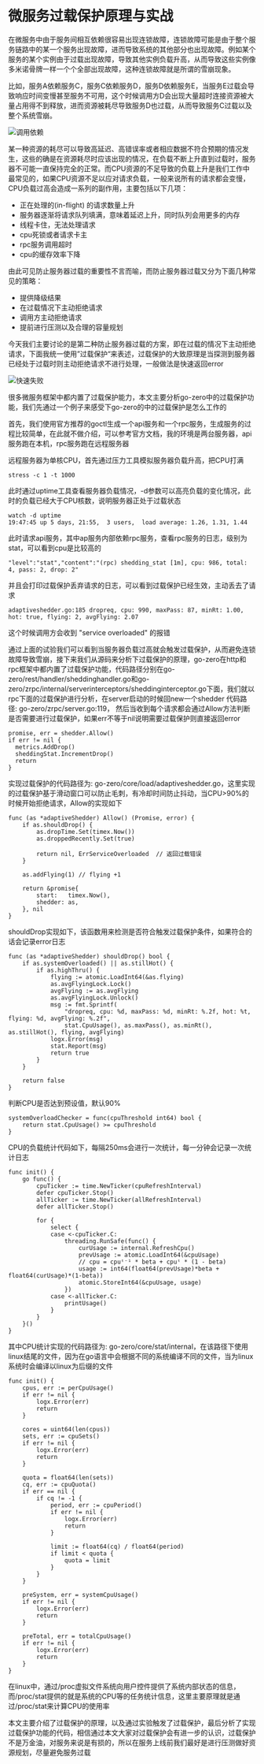 # 微服务过载保护原理与实战

在微服务中由于服务间相互依赖很容易出现连锁故障，连锁故障可能是由于整个服务链路中的某一个服务出现故障，进而导致系统的其他部分也出现故障。例如某个服务的某个实例由于过载出现故障，导致其他实例负载升高，从而导致这些实例像多米诺骨牌一样一个个全部出现故障，这种连锁故障就是所谓的雪崩现象。

比如，服务A依赖服务C，服务C依赖服务D，服务D依赖服务E，当服务E过载会导致响应时间变慢甚至服务不可用，这个时候调用方D会出现大量超时连接资源被大量占用得不到释放，进而资源被耗尽导致服务D也过载，从而导致服务C过载以及整个系统雪崩。

![调用依赖](./img/1/调用依赖.png)

某一种资源的耗尽可以导致高延迟、高错误率或者相应数据不符合预期的情况发生，这些的确是在资源耗尽时应该出现的情况，在负载不断上升直到过载时，服务器不可能一直保持完全的正常。而CPU资源的不足导致的负载上升是我们工作中最常见的，如果CPU资源不足以应对请求负载，一般来说所有的请求都会变慢，CPU负载过高会造成一系列的副作用，主要包括以下几项：

* 正在处理的(in-flight) 的请求数量上升
* 服务器逐渐将请求队列填满，意味着延迟上升，同时队列会用更多的内存
* 线程卡住，无法处理请求
* cpu死锁或者请求卡主
* rpc服务调用超时
* cpu的缓存效率下降

由此可见防止服务器过载的重要性不言而喻，而防止服务器过载又分为下面几种常见的策略：

* 提供降级结果
* 在过载情况下主动拒绝请求
* 调用方主动拒绝请求
* 提前进行压测以及合理的容量规划

今天我们主要讨论的是第二种防止服务器过载的方案，即在过载的情况下主动拒绝请求，下面我统一使用”过载保护“来表述，过载保护的大致原理是当探测到服务器已经处于过载时则主动拒绝请求不进行处理，一般做法是快速返回error

![快速失败](./img/1/快速失败.png)

很多微服务框架中都内置了过载保护能力，本文主要分析go-zero中的过载保护功能，我们先通过一个例子来感受下go-zero的中的过载保护是怎么工作的

首先，我们使用官方推荐的goctl生成一个api服务和一个rpc服务，生成服务的过程比较简单，在此就不做介绍，可以参考官方文档，我的环境是两台服务器，api服务跑在本机，rpc服务跑在远程服务器

远程服务器为单核CPU，首先通过压力工具模拟服务器负载升高，把CPU打满
```
stress -c 1 -t 1000
```
此时通过uptime工具查看服务器负载情况，-d参数可以高亮负载的变化情况，此时的负载已经大于CPU核数，说明服务器正处于过载状态
```
watch -d uptime
19:47:45 up 5 days, 21:55,  3 users,  load average: 1.26, 1.31, 1.44
```
此时请求api服务，其中ap服务内部依赖rpc服务，查看rpc服务的日志，级别为stat，可以看到cpu是比较高的
```
"level":"stat","content":"(rpc) shedding_stat [1m], cpu: 986, total: 4, pass: 2, drop: 2"
```
并且会打印过载保护丢弃请求的日志，可以看到过载保护已经生效，主动丢去了请求
```
adaptiveshedder.go:185 dropreq, cpu: 990, maxPass: 87, minRt: 1.00, hot: true, flying: 2, avgFlying: 2.07
```
这个时候调用方会收到 "service overloaded" 的报错

通过上面的试验我们可以看到当服务器负载过高就会触发过载保护，从而避免连锁故障导致雪崩，接下来我们从源码来分析下过载保护的原理，go-zero在http和rpc框架中都内置了过载保护功能，代码路径分别在go-zero/rest/handler/sheddinghandler.go和go-zero/zrpc/internal/serverinterceptors/sheddinginterceptor.go下面，我们就以rpc下面的过载保护进行分析，在server启动的时候回new一个shedder 代码路径: go-zero/zrpc/server.go:119， 然后当收到每个请求都会通过Allow方法判断是否需要进行过载保护，如果err不等于nil说明需要过载保护则直接返回error
```
promise, err = shedder.Allow()
if err != nil {
  metrics.AddDrop()
  sheddingStat.IncrementDrop()
  return
}
```
实现过载保护的代码路径为: go-zero/core/load/adaptiveshedder.go，这里实现的过载保护基于滑动窗口可以防止毛刺，有冷却时间防止抖动，当CPU>90%的时候开始拒绝请求，Allow的实现如下
```
func (as *adaptiveShedder) Allow() (Promise, error) {
    if as.shouldDrop() {
        as.dropTime.Set(timex.Now())
        as.droppedRecently.Set(true)

        return nil, ErrServiceOverloaded  // 返回过载错误
    }

    as.addFlying(1) // flying +1

    return &promise{
        start:   timex.Now(),
        shedder: as,
    }, nil
}
```
shouldDrop实现如下，该函数用来检测是否符合触发过载保护条件，如果符合的话会记录error日志
```
func (as *adaptiveShedder) shouldDrop() bool {
    if as.systemOverloaded() || as.stillHot() {
        if as.highThru() {
            flying := atomic.LoadInt64(&as.flying)
            as.avgFlyingLock.Lock()
            avgFlying := as.avgFlying
            as.avgFlyingLock.Unlock()
            msg := fmt.Sprintf(
                "dropreq, cpu: %d, maxPass: %d, minRt: %.2f, hot: %t, flying: %d, avgFlying: %.2f",
                stat.CpuUsage(), as.maxPass(), as.minRt(), as.stillHot(), flying, avgFlying)
            logx.Error(msg)
            stat.Report(msg)
            return true
        }
    }

    return false
}
```
判断CPU是否达到预设值，默认90%
```
systemOverloadChecker = func(cpuThreshold int64) bool {
    return stat.CpuUsage() >= cpuThreshold
}
```
CPU的负载统计代码如下，每隔250ms会进行一次统计，每一分钟会记录一次统计日志
```
func init() {
    go func() {
        cpuTicker := time.NewTicker(cpuRefreshInterval)
        defer cpuTicker.Stop()
        allTicker := time.NewTicker(allRefreshInterval)
        defer allTicker.Stop()

        for {
            select {
            case <-cpuTicker.C:
                threading.RunSafe(func() {
                    curUsage := internal.RefreshCpu()
                    prevUsage := atomic.LoadInt64(&cpuUsage)
                    // cpu = cpuᵗ⁻¹ * beta + cpuᵗ * (1 - beta)
                    usage := int64(float64(prevUsage)*beta + float64(curUsage)*(1-beta))
                    atomic.StoreInt64(&cpuUsage, usage)
                })
            case <-allTicker.C:
                printUsage()
            }
        }
    }()
}
```
其中CPU统计实现的代码路径为: go-zero/core/stat/internal，在该路径下使用linux结尾的文件，因为在go语言中会根据不同的系统编译不同的文件，当为linux系统时会编译以linux为后缀的文件
```
func init() {
    cpus, err := perCpuUsage()
    if err != nil {
        logx.Error(err)
        return
    }

    cores = uint64(len(cpus))
    sets, err := cpuSets()
    if err != nil {
        logx.Error(err)
        return
    }

    quota = float64(len(sets))
    cq, err := cpuQuota()
    if err == nil {
        if cq != -1 {
            period, err := cpuPeriod()
            if err != nil {
                logx.Error(err)
                return
            }

            limit := float64(cq) / float64(period)
            if limit < quota {
                quota = limit
            }
        }
    }

    preSystem, err = systemCpuUsage()
    if err != nil {
        logx.Error(err)
        return
    }

    preTotal, err = totalCpuUsage()
    if err != nil {
        logx.Error(err)
        return
    }
}
```
在linux中，通过/proc虚拟文件系统向用户控件提供了系统内部状态的信息，而/proc/stat提供的就是系统的CPU等的任务统计信息，这里主要原理就是通过/proc/stat来计算CPU的使用率

本文主要介绍了过载保护的原理，以及通过实验触发了过载保护，最后分析了实现过载保护功能的代码，相信通过本文大家对过载保护会有进一步的认识，过载保护不是万金油，对服务来说是有损的，所以在服务上线前我们最好是进行压测做好资源规划，尽量避免服务过载